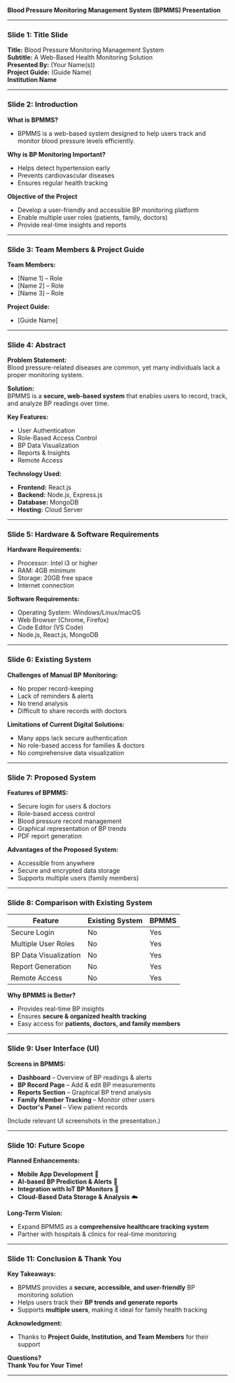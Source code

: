 **Blood Pressure Monitoring Management System (BPMMS) Presentation**

---

### **Slide 1: Title Slide**  
**Title:** Blood Pressure Monitoring Management System  
**Subtitle:** A Web-Based Health Monitoring Solution  
**Presented By:** (Your Name(s))  
**Project Guide:** (Guide Name)  
**Institution Name**  

---

### **Slide 2: Introduction**  
**What is BPMMS?**  
- BPMMS is a web-based system designed to help users track and monitor blood pressure levels efficiently.  

**Why is BP Monitoring Important?**  
- Helps detect hypertension early  
- Prevents cardiovascular diseases  
- Ensures regular health tracking  

**Objective of the Project**  
- Develop a user-friendly and accessible BP monitoring platform  
- Enable multiple user roles (patients, family, doctors)  
- Provide real-time insights and reports  

---

### **Slide 3: Team Members & Project Guide**  
**Team Members:**  
- [Name 1] – Role  
- [Name 2] – Role  
- [Name 3] – Role  

**Project Guide:**  
- [Guide Name]  

---

### **Slide 4: Abstract**  
**Problem Statement:**  
Blood pressure-related diseases are common, yet many individuals lack a proper monitoring system.  

**Solution:**  
BPMMS is a **secure, web-based system** that enables users to record, track, and analyze BP readings over time.  

**Key Features:**  
- User Authentication  
- Role-Based Access Control  
- BP Data Visualization  
- Reports & Insights  
- Remote Access  

**Technology Used:**  
- **Frontend:** React.js  
- **Backend:** Node.js, Express.js  
- **Database:** MongoDB  
- **Hosting:** Cloud Server  

---

### **Slide 5: Hardware & Software Requirements**  
**Hardware Requirements:**  
- Processor: Intel i3 or higher  
- RAM: 4GB minimum  
- Storage: 20GB free space  
- Internet connection  

**Software Requirements:**  
- Operating System: Windows/Linux/macOS  
- Web Browser (Chrome, Firefox)  
- Code Editor (VS Code)  
- Node.js, React.js, MongoDB  

---

### **Slide 6: Existing System**  
**Challenges of Manual BP Monitoring:**  
- No proper record-keeping  
- Lack of reminders & alerts  
- No trend analysis  
- Difficult to share records with doctors  

**Limitations of Current Digital Solutions:**  
- Many apps lack secure authentication  
- No role-based access for families & doctors  
- No comprehensive data visualization  

---

### **Slide 7: Proposed System**  
**Features of BPMMS:**  
- Secure login for users & doctors  
- Role-based access control  
- Blood pressure record management  
- Graphical representation of BP trends  
- PDF report generation  

**Advantages of the Proposed System:**  
- Accessible from anywhere  
- Secure and encrypted data storage  
- Supports multiple users (family members)  

---

### **Slide 8: Comparison with Existing System**  
| Feature | Existing System | BPMMS |  
|---------|----------------|-------|  
| Secure Login | No | Yes |  
| Multiple User Roles | No | Yes |  
| BP Data Visualization | No | Yes |  
| Report Generation | No | Yes |  
| Remote Access | No | Yes |  

**Why BPMMS is Better?**  
- Provides real-time BP insights  
- Ensures **secure & organized health tracking**  
- Easy access for **patients, doctors, and family members**  

---

### **Slide 9: User Interface (UI)**  
**Screens in BPMMS:**  
- **Dashboard** – Overview of BP readings & alerts  
- **BP Record Page** – Add & edit BP measurements  
- **Reports Section** – Graphical BP trend analysis  
- **Family Member Tracking** – Monitor other users  
- **Doctor's Panel** – View patient records  

(Include relevant UI screenshots in the presentation.)  

---

### **Slide 10: Future Scope**  
**Planned Enhancements:**  
- **Mobile App Development** 📱  
- **AI-based BP Prediction & Alerts** 🤖  
- **Integration with IoT BP Monitors** 🔗  
- **Cloud-Based Data Storage & Analysis** ☁️  

**Long-Term Vision:**  
- Expand BPMMS as a **comprehensive healthcare tracking system**  
- Partner with hospitals & clinics for real-time monitoring  

---

### **Slide 11: Conclusion & Thank You**  
**Key Takeaways:**  
- BPMMS provides a **secure, accessible, and user-friendly** BP monitoring solution  
- Helps users track their **BP trends and generate reports**  
- Supports **multiple users**, making it ideal for family health tracking  

**Acknowledgment:**  
- Thanks to **Project Guide, Institution, and Team Members** for their support  

**Questions?**  
**Thank You for Your Time!**  

---

